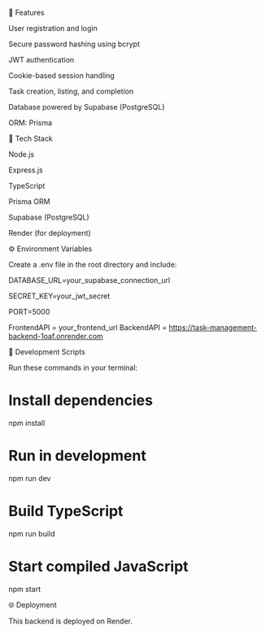 🚀 Features

User registration and login

Secure password hashing using bcrypt

JWT authentication

Cookie-based session handling

Task creation, listing, and completion

Database powered by Supabase (PostgreSQL)

ORM: Prisma


🧱 Tech Stack

Node.js

Express.js

TypeScript

Prisma ORM

Supabase (PostgreSQL)

Render (for deployment)


⚙️ Environment Variables


Create a .env file in the root directory and include:

DATABASE_URL=your_supabase_connection_url

SECRET_KEY=your_jwt_secret

PORT=5000

FrontendAPI = your_frontend_url
BackendAPI = https://task-management-backend-1oaf.onrender.com



🧩 Development Scripts

Run these commands in your terminal:

# Install dependencies
npm install

# Run in development
npm run dev

# Build TypeScript
npm run build

# Start compiled JavaScript
npm start


🌐 Deployment

This backend is deployed on Render.



